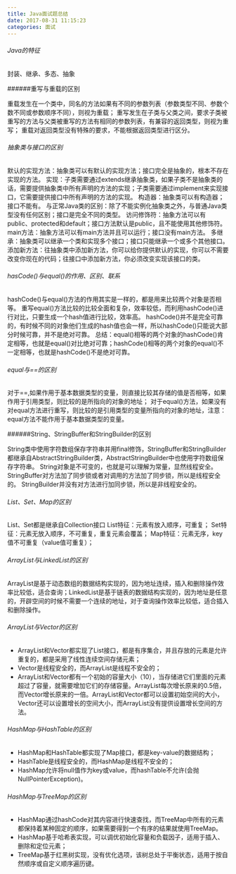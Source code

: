 ```yaml
---
title: Java面试题总结
date: 2017-08-31 11:15:23
categories: 面试
---
```


###### Java的特征

封装、继承、多态、抽象

######重写与重载的区别

重载发生在一个类中，同名的方法如果有不同的参数列表（参数类型不同、参数个数不同或参数顺序不同），则视为重载；
重写发生在子类与父类之间，要求子类被重写的方法与父类被重写的方法有相同的参数列表，有兼容的返回类型，则视为重写；
重载对返回类型没有特殊的要求，不能根据返回类型进行区分。

###### 抽象类与接口的区别

默认的实现方法：抽象类可以有默认的实现方法；接口完全是抽象的，根本不存在实现的方法。
实现：子类需要通过extends继承抽象类，如果子类不是抽象类的话，需要提供抽象类中所有声明的方法的实现；子类需要通过implement来实现接口，它需要提供接口中所有声明的方法的实现。
构造器：抽象类可以有构造器；接口不能有。
与正常Java类的区别：除了不能实例化抽象类之外，与普通Java类型没有任何区别；接口是完全不同的类型。
访问修饰符：抽象方法可以有public、protected和default；接口方法默认是public，且不能使用其他修饰符。
main方法：抽象方法可以有main方法并且可以运行；接口没有main方法。
多继承：抽象类可以继承一个类和实现多个接口；接口只能继承一个或多个其他接口。
添加新方法：往抽象类中添加新方法，你可以给你提供默认的实现，你可以不需要改变你现在的代码；往接口中添加新方法，你必须改变实现该接口的类。

###### hasCode()与equal()的作用、区别、联系

hashCode()与equal()方法的作用其实是一样的，都是用来比较两个对象是否相等。
重写equal()方法比较的比较全面和复杂，效率较低，而利用hashCode()进行对比，只要生成一个hash值进行比较，效率高。
hashCode()并不是完全可靠的，有时候不同的对象他们生成的hash值也会一样，所以hashCode()只能说大部分时候可靠，并不是绝对可靠。
总结：equal()相等的两个对象的hashCode()肯定相等，也就是equal()对比绝对可靠；hashCode()相等的两个对象的equal()不一定相等，也就是hashCode()不是绝对可靠。

###### equal与==的区别

对于==,如果作用于基本数据类型的变量，则直接比较其存储的值是否相等，如果作用于引用类型，则比较的是所指向的对象的地址；
对于equal()方法，如果没有对equal方法进行重写，则比较的是引用类型的变量所指向的对象的地址，注意：equal方法不能作用于基本数据类型的变量。

######String、StringBuffer和StringBuilder的区别

String类中使用字符数组保存字符串并用final修饰，StringBuffer和StringBuilder都继承自AbstractStringBuilder类，AbstractStringBuilder中也使用字符数组保存字符串。
String对象是不可变的，也就是可以理解为常量，显然线程安全。
StringBuffer对方法加了同步锁或者对调用的方法加了同步锁，所以是线程安全的。
StringBuilder并没有对方法进行加同步锁，所以是非线程安全的。

###### List、Set、Map的区别

List、Set都是继承自Collection接口
List特征：元素有放入顺序，可重复；
Set特征：元素无放入顺序，不可重复，重复元素会覆盖；
Map特征：元素无序，key值不可重复（value值可重复）；

###### ArrayList与LinkedList的区别

ArrayList是基于动态数组的数据结构实现的，因为地址连续，插入和删除操作效率比较低，适合查询；LinkedList是基于链表的数据结构实现的，因为地址是任意的，开辟空间的时候不需要一个连续的地址，对于查询操作效率比较低，适合插入和删除操作。

###### ArrayList与Vector的区别

- ArrayList和Vector都实现了List接口，都是有序集合，并且存放的元素是允许重复的，都是采用了线性连续空间存储元素；
- Vector是线程安全的，而ArrayList是线程不安全的；
- ArrayList和Vector都有一个初始的容量大小（10），当存储进它们里面的元素超过了容量，就需要增加它们的存储容量。ArrayList每次增长原来的0.5倍，而Vector增长原来的一倍。ArrayList和Vector都可以设置初始空间的大小，Vector还可以设置增长的空间大小，而ArrayList没有提供设置增长空间的方法。

###### HashMap与HashTable的区别
- HashMap和HashTable都实现了Map接口，都是key-value的数据结构；
- HashTable是线程安全的，而HashMap是线程不安全的；
- HashMap允许将null值作为key或value，而hashTable不允许(会抛NullPointerException)。
###### HashMap与TreeMap的区别
- HashMap通过hashCode对其内容进行快速查找，而TreeMap中所有的元素都保持着某种固定的顺序，如果需要得到一个有序的结果就使用TreeMap。
- HashMap基于哈希表实现，可以调优初始化容量和负载因子，适用于插入、删除和定位元素；
- TreeMap基于红黑树实现，没有优化选项，该树总处于平衡状态，适用于按自然顺序或自定义顺序遍历键。